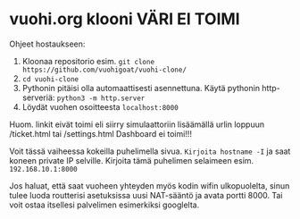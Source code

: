 # vuohi.org klooni VÄRI EI TOIMI

Ohjeet hostaukseen:

1. Kloonaa repositorio esim. ```git clone https://github.com/vuohigoat/vuohi-clone/```
2. ```cd vuohi-clone```
3. Pythonin pitäisi olla automaattisesti asennettuna. Käytä pythonin http-serveriä: ```python3 -m http.server```
4. Löydät vuohen osoitteesta ```localhost:8000```

Huom. linkit eivät toimi eli siirry simulaattoriin lisäämällä urlin loppuun /ticket.html tai /settings.html  Dashboard ei toimi!!!

Voit tässä vaiheessa kokeilla puhelimella sivua. ```Kirjoita hostname -I``` ja saat koneen private IP selville. Kirjoita tämä puhelimen selaimeen esim. ```192.168.10.1:8000```

Jos haluat, että saat vuoheen yhteyden myös kodin wifin ulkopuolelta, sinun tulee luoda routterisi asetuksissa uusi NAT-sääntö ja avata portti 8000. Tai voit ostaa itsellesi palvelimen esimerkiksi googlelta.
